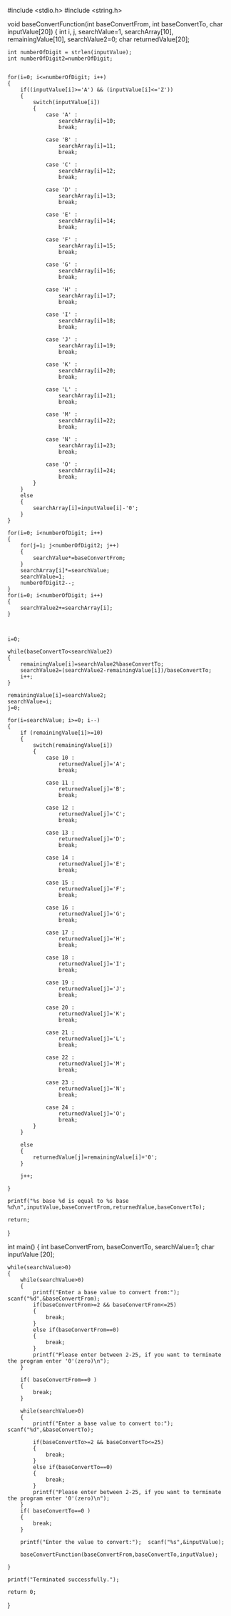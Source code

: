 #include <stdio.h>
#include <string.h>

void baseConvertFunction(int baseConvertFrom, int baseConvertTo, char inputValue[20])
{
	int i, j, searchValue=1, searchArray[10], remainingValue[10], searchValue2=0;
	char returnedValue[20];
	
	int numberOfDigit = strlen(inputValue);
	int numberOfDigit2=numberOfDigit;
	
	
	for(i=0; i<=numberOfDigit; i++)
	{
		if((inputValue[i]>='A') && (inputValue[i]<='Z'))
		{
			switch(inputValue[i])
			{
				case 'A' :
					searchArray[i]=10;
				    break;	
				
				case 'B' :
				    searchArray[i]=11;
				    break;	 	
				
				case 'C' :
					searchArray[i]=12;
				    break;
				    
				case 'D' :
					searchArray[i]=13;
				    break;
				    
				case 'E' :
					searchArray[i]=14;
				    break;
				    
				case 'F' :
					searchArray[i]=15;
				    break;
				    
				case 'G' :
					searchArray[i]=16;
				    break;
				    
				case 'H' :
					searchArray[i]=17;
				    break;
				    
				case 'I' :
					searchArray[i]=18;
				    break;
				    
				case 'J' :
					searchArray[i]=19;
				    break;
				    
				case 'K' :
					searchArray[i]=20;
				    break;
				    
				case 'L' :
					searchArray[i]=21;
				    break;
				    
				case 'M' :
					searchArray[i]=22;
				    break;
				    
				case 'N' :
					searchArray[i]=23;
				    break;
				    
				case 'O' :
					searchArray[i]=24;
				    break;	
			}
		}
		else
		{
			searchArray[i]=inputValue[i]-'0';
		} 
	}
	
	for(i=0; i<numberOfDigit; i++)
	{
		for(j=1; j<numberOfDigit2; j++)
		{
			searchValue*=baseConvertFrom;
		}
		searchArray[i]*=searchValue;
	    searchValue=1;
	    numberOfDigit2--;
	}
	for(i=0; i<numberOfDigit; i++)
	{
		searchValue2+=searchArray[i];		
	}
	

	
	i=0;
	
	while(baseConvertTo<searchValue2)
	{
		remainingValue[i]=searchValue2%baseConvertTo;
		searchValue2=(searchValue2-remainingValue[i])/baseConvertTo;
		i++;
	}
	
	remainingValue[i]=searchValue2;
	searchValue=i;
	j=0;
	
	for(i=searchValue; i>=0; i--)
	{
		if (remainingValue[i]>=10)
		{
			switch(remainingValue[i])
			{
				case 10 :
					returnedValue[j]='A';
				    break;	
				
				case 11 :
				    returnedValue[j]='B';
				    break;	 	
				
				case 12 :
					returnedValue[j]='C';
				    break;
				    
				case 13 :
					returnedValue[j]='D';
				    break;
				    
				case 14 :
					returnedValue[j]='E';
				    break;
				    
				case 15 :
					returnedValue[j]='F';
				    break;
				    
				case 16 :
					returnedValue[j]='G';
				    break;
				    
				case 17 :
					returnedValue[j]='H';
				    break;
				    
				case 18 :
					returnedValue[j]='I';
				    break;
				    
				case 19 :
					returnedValue[j]='J';
				    break;
				    
				case 20 :
					returnedValue[j]='K';
				    break;
				    
				case 21 :
					returnedValue[j]='L';
				    break;
				    
				case 22 :
					returnedValue[j]='M';
				    break;
				    
				case 23 :
					returnedValue[j]='N';
				    break;
				    
				case 24 :
					returnedValue[j]='O';
				    break;	
		    }
		}
	
		else
		{
			returnedValue[j]=remainingValue[i]+'0';
		}
		
		j++;
		
	}
	
	printf("%s base %d is equal to %s base %d\n",inputValue,baseConvertFrom,returnedValue,baseConvertTo);
    
	return; 
}

int main()
{
	int baseConvertFrom, baseConvertTo, searchValue=1;
	char inputValue [20];
	
	while(searchValue>0)
	{
		while(searchValue>0)
		{
			printf("Enter a base value to convert from:");  scanf("%d",&baseConvertFrom);	
		    if(baseConvertFrom>=2 && baseConvertFrom<=25)
		    {
		    	break;
			}
			else if(baseConvertFrom==0)
			{
				break;
			}
    	    printf("Please enter between 2-25, if you want to terminate the program enter '0'(zero)\n");
		}
		
		if( baseConvertFrom==0 )
		{
			break;
		}
		
		while(searchValue>0)
		{
			printf("Enter a base value to convert to:");  scanf("%d",&baseConvertTo);
		   
		    if(baseConvertTo>=2 && baseConvertTo<=25)
		    {
		    	break;
			}
			else if(baseConvertTo==0)
			{
				break;
			}
			printf("Please enter between 2-25, if you want to terminate the program enter '0'(zero)\n");
		}
		if( baseConvertTo==0 )
		{
			break;
		}
		
		printf("Enter the value to convert:");  scanf("%s",&inputValue);
		
		baseConvertFunction(baseConvertFrom,baseConvertTo,inputValue);
	
	}
	
	printf("Terminated successfully.");

	return 0;
}
